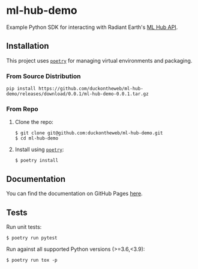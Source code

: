 ml-hub-demo
===========

Example Python SDK for interacting with Radiant Earth's [ML Hub API](http://docs.mlhub.earth/#radiant-mlhub-api).

## Installation

This project uses [`poetry`](https://python-poetry.org/) for managing virtual environments and packaging.

### From Source Distribution

```console
pip install https://github.com/duckontheweb/ml-hub-demo/releases/download/0.0.1/ml-hub-demo-0.0.1.tar.gz
```

### From Repo
1. Clone the repo:
   ```console
   $ git clone git@github.com:duckontheweb/ml-hub-demo.git
   $ cd ml-hub-demo
   ```
2. Install using [`poetry`](https://python-poetry.org/):
   ```console
   $ poetry install
   ```

## Documentation

You can find the documentation on GitHub Pages [here](https://duckontheweb.github.io/ml-hub-demo).

## Tests

Run unit tests:

```console
$ poetry run pytest
```

Run against all supported Python versions (>=3.6,<3.9):

```console
$ poetry run tox -p
```
